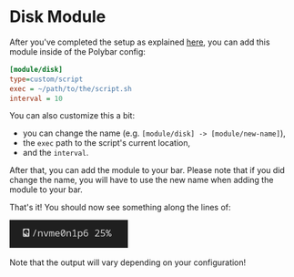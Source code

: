 # Disk Module
After you've completed the setup as explained [here](../../README.md#installation-and-setup), you can add this module inside of the Polybar config:

```ini
[module/disk]
type=custom/script
exec = ~/path/to/the/script.sh
interval = 10
```
You can also customize this a bit:
- you can change the name (e.g. `[module/disk] -> [module/new-name]`),
- the `exec` path to the script's current location,
- and the `interval`.

After that, you can add the module to your bar. Please note that if you did change the name, you will have to use the new name when adding the module to your bar.

That's it! You should now see something along the lines of:

![example](screenshots/disk.png)

Note that the output will vary depending on your configuration!
